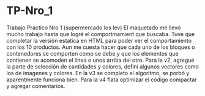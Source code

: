 # TP-Nro_1
Trabajo Práctico Nro 1 (supermercado los lev)
El maquetado me llevó mucho trabajo hasta que logré el comportmamient que buscaba.
Tuve que completar la versión estatica en HTML para poder ver el comportamiento con los 10 productos.
Aun me cuesta hacer que cada uno de los bloques o contenedores se comporten como se debe y que los elementos 
que contienen se acomoden el linea o unos arriba del otro.
Para la v2, agregué la parte de selección de cantidades y colores, definí algunos vectores como los de imagenes y colores.
En la v3 se completo el algoritmo, se porbó y aparentmente funciona bien.
Para la v4 flata optimizar el código compactar y agregar comentarios.
